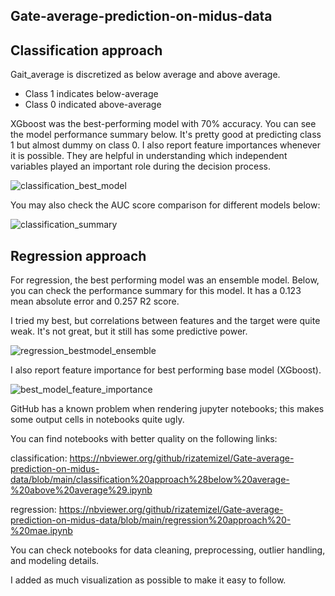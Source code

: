 ## Gate-average-prediction-on-midus-data

## Classification approach

Gait_average is discretized as below average and above average.
* Class 1 indicates below-average
* Class 0 indicated above-average

XGboost was the best-performing model with 70% accuracy. You can see the model performance summary below. It's pretty good at predicting class 1 but almost dummy on class 0. I also report feature importances whenever it is possible. They are helpful in understanding which independent variables played an important role during the decision process. 

![classification_best_model](https://github.com/rizatemizel/Gate-average-prediction-on-midus-data/assets/127015640/ae4a2349-3edc-472e-8f56-d1376800ae7b)

You may also check the AUC score comparison for different models below:

![classification_summary](https://github.com/rizatemizel/Gate-average-prediction-on-midus-data/assets/127015640/1442e836-c257-4692-a1b9-d6b0b340596e)


## Regression approach

For regression, the best performing model was an ensemble model. Below, you can check the performance summary for this model. It has a 0.123 mean absolute error and 0.257 R2 score. 

I tried my best, but correlations between features and the target were quite weak. It's not great, but it still has some predictive power.

![regression_bestmodel_ensemble](https://github.com/rizatemizel/Gate-average-prediction-on-midus-data/assets/127015640/470fd7ec-c4a7-4800-85c0-de0608a597c5)

I also report feature importance for best performing base model (XGboost).

![best_model_feature_importance](https://github.com/rizatemizel/Gate-average-prediction-on-midus-data/assets/127015640/7a55b6ef-3d24-4d45-a666-8b367d9f5aa2)


GitHub has a known problem when rendering jupyter notebooks; this makes some output cells in notebooks quite ugly.

You can find  notebooks with better quality on the following links:

classification: https://nbviewer.org/github/rizatemizel/Gate-average-prediction-on-midus-data/blob/main/classification%20approach%28below%20average-%20above%20average%29.ipynb


regression: https://nbviewer.org/github/rizatemizel/Gate-average-prediction-on-midus-data/blob/main/regression%20approach%20-%20mae.ipynb

You can check notebooks for data cleaning, preprocessing, outlier handling, and modeling details. 

I added as much visualization as possible to make it easy to follow. 


